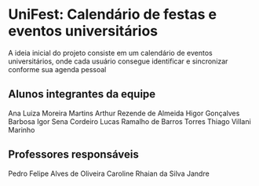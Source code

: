 # UniFest: Calendário de festas e eventos universitários
A ideia inicial do projeto consiste em um calendário de eventos universitários, onde cada usuário consegue identificar e sincronizar conforme sua agenda pessoal

## Alunos integrantes da equipe

Ana Luiza Moreira Martins
Arthur Rezende de Almeida
Higor Gonçalves Barbosa
Igor Sena Cordeiro
Lucas Ramalho de Barros Torres
Thiago Villani Marinho


## Professores responsáveis

Pedro Felipe Alves de Oliveira
Caroline Rhaian da Silva Jandre
